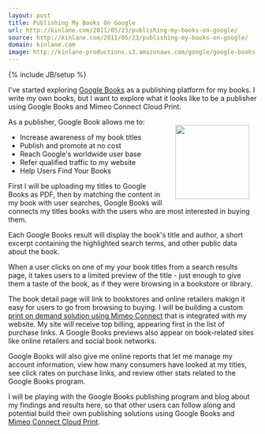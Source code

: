 ```yaml
---
layout: post
title: Publishing My Books On Google
url: http://kinlane.com/2011/05/23/publishing-my-books-on-google/
source: http://kinlane.com/2011/05/23/publishing-my-books-on-google/
domain: kinlane.com
image: http://kinlane-productions.s3.amazonaws.com/google/google-books-logo.jpg
---
```

{% include JB/setup %}<p>I've started exploring <a title="Google Books" href="http://books.google.com/">Google Books</a> as a publishing platform for my books. I write my own books, but I want to explore what it looks like to be a publisher using Google Books and Mimeo Connect Cloud Print.<p></p>
<span>As a publisher, Google Book allows me to:</span><img style="padding: 15px;" src="http://kinlane-productions.s3.amazonaws.com/google/google-books-logo.jpg" alt="" width="150" align="right" />
<ul class="blue">
	<li>Increase awareness of my book titles</li>
	<li>Publish and promote at no cost</li>
	<li>Reach Google's worldwide user base</li>
	<li>Refer qualified traffic to my website</li>
	<li>Help Users Find Your Books</li>
</ul>
<span>First I will be uploading my titles to Google Books as PDF, then by matching the content in my book with user searches, Google Books will connects my titles books with the users who are most interested in buying them.</span><p></p>
<span>Each Google Books result will display the book's title and author, a short excerpt containing the highlighted search terms, and other public data about the book.</span><p></p>
<span>When a user clicks on one of my your book titles from a search results page, it takes users to a limited preview of the title - just enough to give them a taste of the book, as if they were browsing in a bookstore or library.</span><p></p>
<span>The book detail page will link to bookstores and online retailers makign it easy for users to go from browsing to buying. I will be building a custom <a title="print on demand solution using Mimeo Connect" href="http://developer.mimeo.com">print on demand solution using Mimeo Connect</a> that is integrated with my website. My site will receive top billing, appearing first in the list of purchase links. A Google Books previews also appear on book-related sites like online retailers and social book networks.</span><p></p>
<span>Google Books will also give me online reports that let me manage my account information, view how many consumers have looked at my titles, see click rates on purchase links, and review other stats related to the Google Books program.</span><p></p>
<span>I will be playing with the Google Books publishing program and blog about my findings and results here, so that other users can follow along and potential build their own publishing solutions using Google Books and <a title="Mimeo Connect Cloud Print" href="http://developer.mimeo.com">Mimeo Connect Cloud Print</a>.</span></p>
